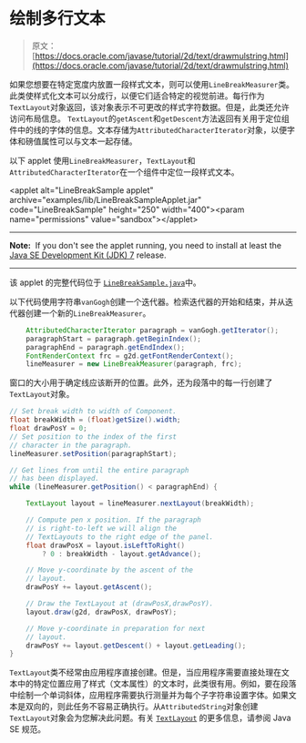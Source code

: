 # 绘制多行文本

> 原文： [https://docs.oracle.com/javase/tutorial/2d/text/drawmulstring.html](https://docs.oracle.com/javase/tutorial/2d/text/drawmulstring.html)

如果您想要在特定宽度内放置一段样式文本，则可以使用`LineBreakMeasurer`类。此类使样式化文本可以分成行，以便它们适合特定的视觉前进。每行作为`TextLayout`对象返回，该对象表示不可更改的样式字符数据。但是，此类还允许访问布局信息。 `TextLayout`的`getAscent`和`getDescent`方法返回有关用于定位组件中的线的字体的信息。文本存储为`AttributedCharacterIterator`对象，以便字体和磅值属性可以与文本一起存储。

以下 applet 使用`LineBreakMeasurer`，`TextLayout`和`AttributedCharacterIterator`在一个组件中定位一段样式文本。

&lt;applet alt="LineBreakSample applet" archive="examples/lib/LineBreakSampleApplet.jar" code="LineBreakSample" height="250" width="400"&gt;&lt;param name="permissions" value="sandbox"&gt;&lt;/applet&gt;

* * *

**Note:**  If you don't see the applet running, you need to install at least the [Java SE Development Kit (JDK) 7](http://www.oracle.com/technetwork/java/javase/downloads/index.html) release.

* * *

该 applet 的完整代码位于 [``LineBreakSample.java``](examples/LineBreakSample.java)中。

以下代码使用字符串`vanGogh`创建一个迭代器。检索迭代器的开始和结束，并从迭代器创建一个新的`LineBreakMeasurer`。

```java
    AttributedCharacterIterator paragraph = vanGogh.getIterator();
    paragraphStart = paragraph.getBeginIndex();
    paragraphEnd = paragraph.getEndIndex();
    FontRenderContext frc = g2d.getFontRenderContext();
    lineMeasurer = new LineBreakMeasurer(paragraph, frc);

```

窗口的大小用于确定线应该断开的位置。此外，还为段落中的每一行创建了`TextLayout`对象。

```java
// Set break width to width of Component.
float breakWidth = (float)getSize().width;
float drawPosY = 0;
// Set position to the index of the first
// character in the paragraph.
lineMeasurer.setPosition(paragraphStart);

// Get lines from until the entire paragraph
// has been displayed.
while (lineMeasurer.getPosition() < paragraphEnd) {

    TextLayout layout = lineMeasurer.nextLayout(breakWidth);

    // Compute pen x position. If the paragraph
    // is right-to-left we will align the
    // TextLayouts to the right edge of the panel.
    float drawPosX = layout.isLeftToRight()
        ? 0 : breakWidth - layout.getAdvance();

    // Move y-coordinate by the ascent of the
    // layout.
    drawPosY += layout.getAscent();

    // Draw the TextLayout at (drawPosX,drawPosY).
    layout.draw(g2d, drawPosX, drawPosY);

    // Move y-coordinate in preparation for next
    // layout.
    drawPosY += layout.getDescent() + layout.getLeading();
}

```

`TextLayout`类不经常由应用程序直接创建。但是，当应用程序需要直接处理在文本中的特定位置应用了样式（文本属性）的文本时，此类很有用。例如，要在段落中绘制一个单词斜体，应用程序需要执行测量并为每个子字符串设置字体。如果文本是双向的，则此任务不容易正确执行。从`AttributedString`对象创建`TextLayout`对象会为您解决此问题。有关 [`TextLayout`](https://docs.oracle.com/javase/8/docs/api/java/awt/font/TextLayout.html) 的更多信息，请参阅 Java SE 规范。
